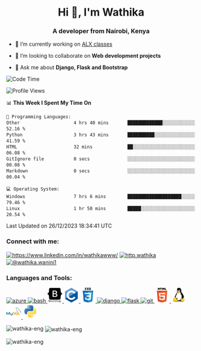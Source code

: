 <h1 align="center">Hi 👋, I'm Wathika</h1>
<h3 align="center">A developer from Nairobi, Kenya</h3>

- 🔭 I’m currently working on [ALX classes](https://www.alxafrica.com/software-engineering/)
  
- 👯 I’m looking to collaborate on **Web development projects**

- 💬 Ask me about **Django, Flask and Bootstrap**
  

<!--START_SECTION:waka-->
![Code Time](http://img.shields.io/badge/Code%20Time-32%20hrs%2036%20mins-blue)

![Profile Views](http://img.shields.io/badge/Profile%20Views-79-blue)

📊 **This Week I Spent My Time On** 

```text
💬 Programming Languages: 
Other                    4 hrs 40 mins       █████████████░░░░░░░░░░░░   52.16 % 
Python                   3 hrs 43 mins       ██████████░░░░░░░░░░░░░░░   41.59 % 
HTML                     32 mins             ██░░░░░░░░░░░░░░░░░░░░░░░   06.08 % 
GitIgnore file           0 secs              ░░░░░░░░░░░░░░░░░░░░░░░░░   00.08 % 
Markdown                 0 secs              ░░░░░░░░░░░░░░░░░░░░░░░░░   00.04 % 

💻 Operating System: 
Windows                  7 hrs 6 mins        ████████████████████░░░░░   79.46 % 
Linux                    1 hr 50 mins        █████░░░░░░░░░░░░░░░░░░░░   20.54 % 
```


 Last Updated on 26/12/2023 18:34:41 UTC
<!--END_SECTION:waka-->
<h3 align="left">Connect with me:</h3>
<p align="left">
<a href="https://linkedin.com/in/https://www.linkedin.com/in/wathikawww/" target="blank"><img align="center" src="https://raw.githubusercontent.com/rahuldkjain/github-profile-readme-generator/master/src/images/icons/Social/linked-in-alt.svg" alt="https://www.linkedin.com/in/wathikawww/" height="30" width="40" /></a>
<a href="https://instagram.com/http.wathika" target="blank"><img align="center" src="https://raw.githubusercontent.com/rahuldkjain/github-profile-readme-generator/master/src/images/icons/Social/instagram.svg" alt="http.wathika" height="30" width="40" /></a>
<a href="https://medium.com/@wathika.wanini1" target="blank"><img align="center" src="https://raw.githubusercontent.com/rahuldkjain/github-profile-readme-generator/master/src/images/icons/Social/medium.svg" alt="@wathika.wanini1" height="30" width="40" /></a>
</p>

<h3 align="left">Languages and Tools:</h3>
<p align="left"> <a href="https://azure.microsoft.com/en-in/" target="_blank" rel="noreferrer"> <img src="https://www.vectorlogo.zone/logos/microsoft_azure/microsoft_azure-icon.svg" alt="azure" width="40" height="40"/> </a> <a href="https://www.gnu.org/software/bash/" target="_blank" rel="noreferrer"> <img src="https://www.vectorlogo.zone/logos/gnu_bash/gnu_bash-icon.svg" alt="bash" width="40" height="40"/> </a> <a href="https://getbootstrap.com" target="_blank" rel="noreferrer"> <img src="https://raw.githubusercontent.com/devicons/devicon/master/icons/bootstrap/bootstrap-plain-wordmark.svg" alt="bootstrap" width="40" height="40"/> </a> <a href="https://www.cprogramming.com/" target="_blank" rel="noreferrer"> <img src="https://raw.githubusercontent.com/devicons/devicon/master/icons/c/c-original.svg" alt="c" width="40" height="40"/> </a> <a href="https://www.w3schools.com/css/" target="_blank" rel="noreferrer"> <img src="https://raw.githubusercontent.com/devicons/devicon/master/icons/css3/css3-original-wordmark.svg" alt="css3" width="40" height="40"/> </a> <a href="https://www.djangoproject.com/" target="_blank" rel="noreferrer"> <img src="https://cdn.worldvectorlogo.com/logos/django.svg" alt="django" width="40" height="40"/> </a> <a href="https://flask.palletsprojects.com/" target="_blank" rel="noreferrer"> <img src="https://www.vectorlogo.zone/logos/pocoo_flask/pocoo_flask-icon.svg" alt="flask" width="40" height="40"/> </a> <a href="https://git-scm.com/" target="_blank" rel="noreferrer"> <img src="https://www.vectorlogo.zone/logos/git-scm/git-scm-icon.svg" alt="git" width="40" height="40"/> </a> <a href="https://www.w3.org/html/" target="_blank" rel="noreferrer"> <img src="https://raw.githubusercontent.com/devicons/devicon/master/icons/html5/html5-original-wordmark.svg" alt="html5" width="40" height="40"/> </a> <a href="https://www.linux.org/" target="_blank" rel="noreferrer"> <img src="https://raw.githubusercontent.com/devicons/devicon/master/icons/linux/linux-original.svg" alt="linux" width="40" height="40"/> </a> <a href="https://www.mysql.com/" target="_blank" rel="noreferrer"> <img src="https://raw.githubusercontent.com/devicons/devicon/master/icons/mysql/mysql-original-wordmark.svg" alt="mysql" width="40" height="40"/> </a> <a href="https://www.python.org" target="_blank" rel="noreferrer"> <img src="https://raw.githubusercontent.com/devicons/devicon/master/icons/python/python-original.svg" alt="python" width="40" height="40"/> </a> </p>

<p><img align="left" src="https://github-readme-stats.vercel.app/api/top-langs?username=wathika-eng&show_icons=true&locale=en&layout=compact" alt="wathika-eng" /></p>

<p>&nbsp;<img align="center" src="https://github-readme-stats.vercel.app/api?username=wathika-eng&show_icons=true&locale=en" alt="wathika-eng" /></p>

<p><img align="center" src="https://github-readme-streak-stats.herokuapp.com/?user=wathika-eng&" alt="wathika-eng" /></p>

